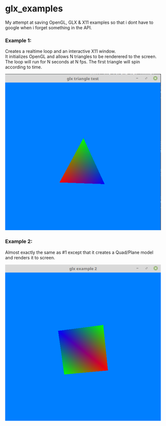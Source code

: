 # glx_examples
My attempt at saving OpenGL, GLX &amp; X11 examples so that i dont have to google when i forget something in the API.


### Example 1:
Creates a realtime loop and an interactive X11 window.  
It initializes OpenGL and allows N triangles to be renderered to the screen.  
The loop will run for N seconds at N fps. The first triangle will spin according to time.

![example_1_triangle](/imgs/example_1.png)

### Example 2:
Almost exactly the same as #1 except that it creates a Quad/Plane model and renders it to screen.

![example_1_triangle](/imgs/example_2.png)


